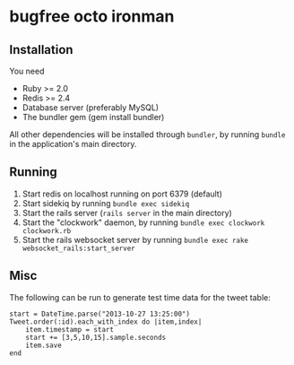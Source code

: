 # bugfree octo ironman

## Installation

You need

* Ruby >= 2.0
* Redis >= 2.4
* Database server (preferably MySQL)
* The bundler gem (gem install bundler)


All other dependencies will be installed through `bundler`, by running `bundle` in the application's main directory.


## Running

1. Start redis on localhost running on port 6379 (default)
1. Start sidekiq by running `bundle exec sidekiq`
1. Start the rails server (`rails server` in the main directory)
1. Start the "clockwork" daemon, by running `bundle exec clockwork clockwork.rb`
1. Start the rails websocket server by running `bundle exec rake websocket_rails:start_server`




## Misc

The following can be run to generate test time data for the tweet table:

    start = DateTime.parse("2013-10-27 13:25:00")
    Tweet.order(:id).each_with_index do |item,index|
        item.timestamp = start
        start += [3,5,10,15].sample.seconds
        item.save
    end



